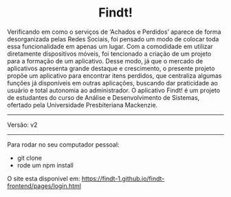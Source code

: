 <h1 align="center">Findt!</h1>

<p>Verificando em como o serviços de ‘Achados e Perdidos’ aparece de forma desorganizada
pelas Redes Sociais, foi pensado um modo de colocar toda essa funcionalidade em apenas
um lugar. Com a comodidade em utilizar diretamente dispositivos móveis, foi tencionado
a criação de um projeto para a formação de um aplicativo. Desse modo, já que o mercado
de aplicativos apresenta grande destaque e crescimento, o presente projeto propõe um
aplicativo para encontrar itens perdidos, que centraliza algumas funções já disponíveis
em outras aplicações, buscando dar praticidade ao usuário e total autonomia ao
administrador. O aplicativo Findt! é um projeto de estudantes do curso de Análise e
Desenvolvimento de Sistemas, ofertado pela Universidade Presbiteriana Mackenzie.</p>

-----

Versão: v2

-----

Para rodar no seu computador pessoal:
- git clone
- rode um npm install

O site esta disponivel em: https://findt-1.github.io/findt-frontend/pages/login.html
